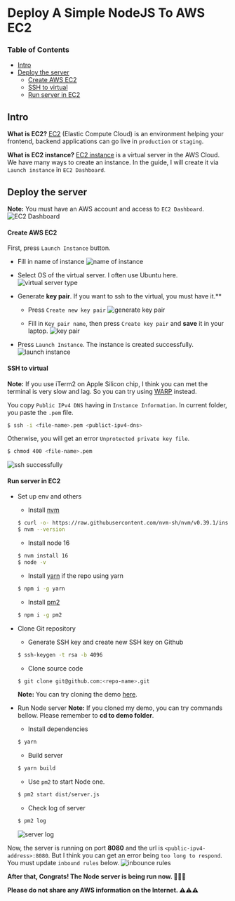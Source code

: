 # Deploy A Simple NodeJS To AWS EC2

### Table of Contents
- [Intro](#intro)
- [Deploy the server](#deploy-the-server)
  - [Create AWS EC2](#create-aws-ec2)
  - [SSH to virtual](#ssh-to-virtual)
  - [Run server in EC2](#run-server-in-ec2)

## Intro
**What is EC2?**
[EC2](https://docs.aws.amazon.com/AWSEC2/latest/UserGuide/concepts.html) (Elastic  Compute Cloud) is an environment helping your frontend, backend applications can go live in `production` or `staging`.

**What is EC2 instance?**
[EC2 instance](https://docs.aws.amazon.com/AWSEC2/latest/UserGuide/LaunchingAndUsingInstances.html) is a virtual server in the AWS Cloud. We have many ways to create an instance. In the guide, I will create it via `Launch instance` in `EC2 Dashboard`.

## Deploy the server
**Note:** You must have an AWS account and access to `EC2 Dashboard`.
![EC2 Dashboard](./assets/1.png)

#### Create AWS EC2
First, press `Launch Instance` button.

- Fill in name of instance
![name of instance](./assets/2.png)

- Select OS of the virtual server. I often use Ubuntu here.
![virtual server type](./assets/3.png)

- Generate **key pair**. If you want to ssh to the virtual, you must have it.**
  - Press `Create new key pair`
  ![generate key pair](./assets/4.png)

  - Fill in `Key pair name`, then press `Create key pair` and **save** it in your laptop.
![key pair](./assets/5.png)

- Press `Launch Instance`. The instance is created successfully.
![launch instance](./assets/6.png)

#### SSH to virtual
**Note:** If you use iTerm2 on Apple Silicon chip, I think you can met the terminal is very slow and lag. So you can try using [WARP](https://www.warp.dev/) instead.

You copy `Public IPv4 DNS` having in `Instance Information`. In current folder, you paste the `.pem` file.
```bash
$ ssh -i <file-name>.pem <publict-ipv4-dns>
```

Otherwise, you will get an error `Unprotected private key file`.
```bash
$ chmod 400 <file-name>.pem
```
![ssh successfully](./assets/7.png)

#### Run server in EC2
- Set up env and others
  - Install [nvm](https://github.com/nvm-sh/nvm)
  ```bash
  $ curl -o- https://raw.githubusercontent.com/nvm-sh/nvm/v0.39.1/install.sh | bash
  $ nvm --version
  ```

  - Install node 16
  ```bash
  $ nvm install 16
  $ node -v
  ```

  - Install [yarn](https://classic.yarnpkg.com/lang/en/docs/install/#mac-stable) if the repo using yarn
  ```bash
  $ npm i -g yarn
  ```

  - Install [pm2](https://pm2.keymetrics.io/)
  ```bash
  $ npm i -g pm2
  ```

- Clone Git repository
  - Generate SSH key and create new SSH key on Github
  ```bash
  $ ssh-keygen -t rsa -b 4096
  ```

  - Clone source code
  ```bash
  $ git clone git@github.com:<repo-name>.git
  ```

  **Note:** You can try cloning the demo [here](https://github.com/GoldenOwlAsia/go-lnd/tree/deployment_js/simple-nodejs-ec2/deployment/aws/ec2/guides/js/01-simple-nodejs/sample-code).

- Run Node server
  **Note:** If you cloned my demo, you can try commands bellow. Please remember to **cd to demo folder**.
  - Install dependencies
  ```bash
  $ yarn
  ```

  - Build server
  ```bash
  $ yarn build
  ```

  - Use `pm2` to start Node one.
  ```bash
  $ pm2 start dist/server.js
  ```

  - Check log of server
  ```bash
  $ pm2 log
  ```
  ![server log](./assets/9.png)

Now, the server is running on port **8080** and the url is `<public-ipv4-address>:8080`.
But I think you can get an error being `too long to respond`. You must update `inbound rules` below.
![inbounce rules](./assets/8.png)

**After that, Congrats! The Node server is being run now. 🥳🥳🥳**

**Please do not share any AWS information on the Internet. ⚠️⚠️⚠️**
